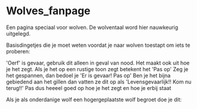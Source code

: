 # Wolves_fanpage

Een pagina speciaal voor wolven.
De wolventaal word hier nauwkeurig uitgelegd.

Basisdingetjes die je moet weten voordat je naar wolven toestapt om iets te proberen:

'Oerf' is gevaar, gebruik dit alleen in geval van nood. Het maakt ook uit hoe je het zegt.
Als je het op een rustige toon zegt betekent het 'Pas op'
Zeg je het gespannen, dan bedoel je 'Er is gevaar! Pas op'
Ben je het bijna gebiedend aan het gillen dan vatten ze dit op als 'Levensgevaarlijk!! Kom nu terug!!'
Pas dus heeeel goed op hoe je het zegt en hoe je erbij staat

Als je als onderdanige wolf een hogergeplaatste wolf begroet doe je dit:

